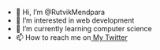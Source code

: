 - 👋 Hi, I’m @RutvikMendpara
- 👀 I’m interested in web development
- 🌱 I’m currently learning computer science
- 📫 How to reach me on<a href="https://twitter.com/Rutvik_Mendpara"> My Twitter </a>
<!-- - 💞️ I’m looking to collaborate on ... -->

<!---
RutvikMendpara/RutvikMendpara is a ✨ special ✨ repository because its `README.md` (this file) appears on your GitHub profile.
You can click the Preview link to take a look at your changes.
--->
